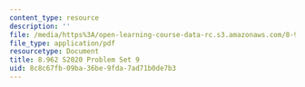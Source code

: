 ```yaml
---
content_type: resource
description: ''
file: /media/https%3A/open-learning-course-data-rc.s3.amazonaws.com/8-962-general-relativity-spring-2020/8c8c67fb09ba36be9fda7ad71b0de7b3_MIT8_962S20_pset09.pdf
file_type: application/pdf
resourcetype: Document
title: 8.962 S2020 Problem Set 9
uid: 8c8c67fb-09ba-36be-9fda-7ad71b0de7b3
---
```

